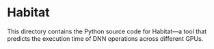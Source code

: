 Habitat
=======
This directory contains the Python source code for Habitat—a tool that predicts
the execution time of DNN operations across different GPUs.
